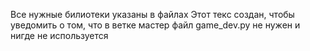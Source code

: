 Все нужные билиотеки указаны в файлах
Этот текс создан, чтобы уведомить о том, что в ветке мастер файл game_dev.py не нужен и нигде не используется
